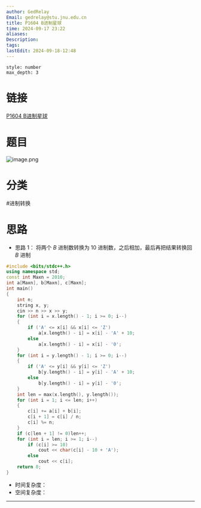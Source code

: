 ```yaml
---
author: GedRelay
Email: gedrelay@stu.jnu.edu.cn
title: P1604 B进制星球
time: 2024-09-17 23:22
aliases: 
Description: 
tags: 
lastEdit: 2024-09-18-12:48
---
```


```toc
style: number
max_depth: 3
```

# 链接
[P1604 B进制星球](https://www.luogu.com.cn/problem/P1604) 

# 题目
![image.png](https://ged-pic-bed.oss-cn-guangzhou.aliyuncs.com/img/202409172323267.png)


# 分类
#进制转换 

# 思路
- 思路 1：
将两个 ${B }$ 进制数转换为 ${10 }$ 进制数，之后相加，最后再把结果转换回 ${B }$ 进制 


```cpp
#include <bits/stdc++.h>
using namespace std;
const int Maxn = 2010;
int a[Maxn], b[Maxn], c[Maxn];
int main()
{
	int n;
	string x, y;
	cin >> n >> x >> y;
	for (int i = x.length() - 1; i >= 0; i--)
	{
		if ('A' <= x[i] && x[i] <= 'Z')
			a[x.length() - i] = x[i] - 'A' + 10;
		else
			a[x.length() - i] = x[i] - '0';
	}
	for (int i = y.length() - 1; i >= 0; i--)
	{
		if ('A' <= y[i] && y[i] <= 'Z')
			b[y.length() - i] = y[i] - 'A' + 10;
		else
			b[y.length() - i] = y[i] - '0';
	}
	int len = max(x.length(), y.length());
	for (int i = 1; i <= len; i++)
	{
		c[i] += a[i] + b[i];
		c[i + 1] = c[i] / n;
		c[i] %= n;
	}
	if (c[len + 1] != 0)len++;
	for (int i = len; i >= 1; i--)
		if (c[i] >= 10)
			cout << char(c[i] - 10 + 'A');
		else
			cout << c[i];
	return 0;
}
```


- 时间复杂度：
- 空间复杂度：


---

